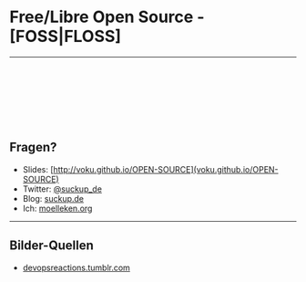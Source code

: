 <!-- .slide: data-background="images/reactions/tumblr_mnj888Jab71s6z99jo1_500.gif" data-state="inverted faded" -->
<br /><br />
<br /><br />
# Free/Libre Open Source - [FOSS|FLOSS]

---
<!-- .slide: data-background="images/backgrounds/matrix.jpg" data-state="inverted faded" -->

<br><br><br><br><br><br>
## Fragen?

* Slides: [http://voku.github.io/OPEN-SOURCE](voku.github.io/OPEN-SOURCE)
* Twitter: [@suckup_de](https://twitter.com/suckup_de)
* Blog: [suckup.de](http://suckup.de/)
* Ich: [moelleken.org](http://moelleken.org/)

---

## Bilder-Quellen

* [devopsreactions.tumblr.com](http://devopsreactions.tumblr.com/)
